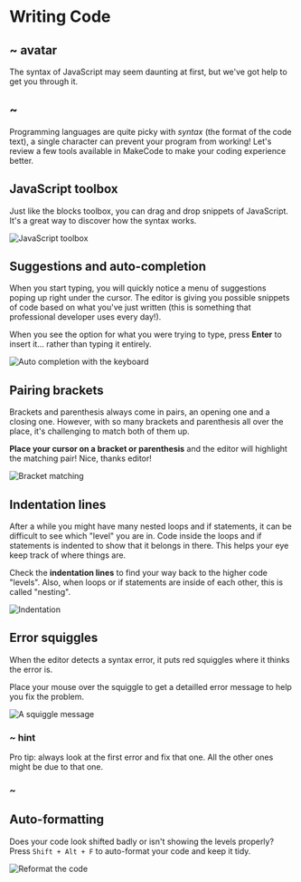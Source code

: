 # Writing Code

## ~ avatar

The syntax of JavaScript may seem daunting at first, but we've got help to get you through it.

## ~

Programming languages are quite picky with _syntax_ (the format of the code text), a single character can prevent your program from working! Let's review a few tools available in MakeCode to make your coding experience better.

## JavaScript toolbox

Just like the blocks toolbox, you can drag and drop snippets of JavaScript. It's a great way to discover how the syntax works.

![JavaScript toolbox](/static/courses/blocks-to-javascript/jstoolbox.gif)

## Suggestions and auto-completion

When you start typing, you will quickly notice a menu of suggestions poping up right under the cursor. The editor is giving you possible snippets of code based on what you've just written (this is something that professional developer uses every day!).

When you see the option for what you were trying to type, press **Enter** to insert it... rather than typing it entirely.

![Auto completion with the keyboard](/static/courses/blocks-to-javascript/jsautocompletion.gif)

## Pairing brackets

Brackets and parenthesis always come in pairs, an opening one and a closing one. However, with so many brackets and parenthesis all over the place, it's challenging to match both of them up.

**Place your cursor on a bracket or parenthesis** and the editor will highlight the matching pair! Nice, thanks editor!

![Bracket matching](/static/courses/blocks-to-javascript/jsbracketmatch.gif)

## Indentation lines

After a while you might have many nested loops and if statements, it can be difficult to see which "level"
you are in. Code inside the loops and if statements is indented to show that it belongs in there. This helps your eye keep track of where things are.

Check the **indentation lines** to find your way back to the higher code "levels". Also, when loops or if statements are inside of each other, this is called "nesting".

![Indentation](/static/courses/blocks-to-javascript/jsscope.png)

## Error squiggles

When the editor detects a syntax error, it puts red squiggles where it thinks the error is.

Place your mouse over the squiggle to get a detailled error message to help you fix the problem.

![A squiggle message](/static/courses/blocks-to-javascript/jssquiggles.gif)

### ~ hint

Pro tip: always look at the first error and fix that one. All the other ones might be due to that one.

### ~

## Auto-formatting

Does your code look shifted badly or isn't showing the levels properly? Press ``Shift + Alt + F`` to auto-format your code and keep it tidy.

![Reformat the code](/static/courses/blocks-to-javascript/jsreformat.gif)
